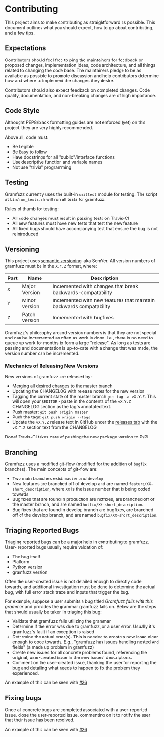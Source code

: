 # Contributing

This project aims to make contributing as straightforward as possible. This
document outlines what you should expect, how to go about contributing, and 
a few tips.

## Expectations

Contributors should feel free to ping the maintainers for feedback on proposed changes,
implementation ideas, code architecture, and all things related to changing the
code base. The maintainers pledge to be as available as possible to promote
discussion and help contributors determine how and where to implement the
changes they desire.

Contributors should also expect feedback on completed changes. Code quality,
documentation, and non-breaking changes are of high importance.

## Code Style

Althought PEP8/black formatting guides are not enforced (yet) on this project,
they are very highly recommended.

Above all, code must:

* Be Legible
* Be Easy to follow
* Have docstrings for all "public"/interface functions
* Use descriptive function and variable names
* Not use "trivia" programming

## Testing

Gramfuzz currently uses the built-in `unittest` module for testing. The script
at `bin/run_tests.sh` will run all tests for gramfuzz.

Rules of thumb for testing:

* All code changes must result in passing tests on Travis-CI
* All new features must have new tests that test the new feature
* All fixed bugs should have accompanying test that ensure the bug is not
  reintroduced

## Versioning

This project uses [semantic versioning](https://semver.org/), aka SemVer. All
version numbers of gramfuzz must be in the `X.Y.Z` format, where:

| Part | Name          | Description                                                         |
|------|---------------|---------------------------------------------------------------------|
| `X`  | Major Version | Incremented with changes that break backwards-compatability         |
| `Y`  | Minor version | Incremented with new features that maintain backwards compatability |
| `Z`  | Patch version | Incremented with bugfixes                                           |

Gramfuzz's philosophy around version numbers is that they are not special and
can be incremented as often as work is done. I.e., there is no need to queue
up work for months to form a large "release". As long as tests are passing
and documentation is up-to-date with a change that was made, the version number
can be incremented.

### Mechanics of Releasing New Versions

New versions of gramfuzz are released by:

* Merging all desired changes to the master branch
* Updating the CHANGELOG with release notes for the new version
* Tagging the current state of the master branch `git tag -a vX.Y.Z`. This will
  open your `$EDITOR` - paste in the contents of the `vX.Y.Z` CHANGELOG section
  as the tag's annotated text.
* Push master: `git push origin master`
* Push the tags: `git push origin --tags`
* Update the `vX.Y.Z` release text in GitHub under the
  [releases tab](https://github.com/d0c-s4vage/gramfuzz/releases) with the
  `vX.Y.Z` section text from the CHANGELOG

Done! Travis-CI takes care of pushing the new package version to PyPi.

## Branching

Gramfuzz uses a modified git-flow (modified for the addition of `bugfix`
branches). The main concepts of git-flow are:

* Two main branches exist: `master` and `develop`
* New features are branched off of develop and are named `feature/XX-short_description`,
  where `XX` is the issue number that is being coded towards
* Bug fixes that are found in production are hotfixes, are branched off of the
  master branch, and are named `hotfix/XX-short_description`.
* Bug fixes that are found in develop branch are bugfixes, are branched off of
  the develop branch, and are named `bugfix/XX-short_description`.

## Triaging Reported Bugs

Triaging reported bugs can be a major help in contributing to gramfuzz. User-
reported bugs usually require valdation of:

* The bug itself
* Platform
* Python version
* gramfuzz version

Often the user-created issue is not detailed enough to directly code towards,
and additional investigation must be done to determine the actual bug, with full
error stack trace and inputs that trigger the bug.

For example, suppose a user submits a bug titled *Gramfuzz fails with this
grammar* and provides the grammar gramfuzz fails on. Below are the steps that
should usually be taken in triaging this bug:

* Validate that gramfuzz fails utilizing the grammar
* Determine if the error was due to gramfuzz, or a user error. Usually it's
  gramfuzz's fault if an exception is raised
* Determine the actual error(s). This is needed to create a new issue clear enough
  to code towards. E.g., "gramfuzz has issues handling nested `And` fields" (a
  made up problem in gramfuzz)
* Create new issues for all concrete problems found, referencing the original,
  user-created issue in the new issues' descriptions.
* Comment on the user-created issue, thanking the user for reporting the bug and
  detailing what needs to happen to fix the problem they experienced.

An example of this can be seen with [#26](https://github.com/d0c-s4vage/gramfuzz/issues/26)

## Fixing bugs

Once all concrete bugs are completed associated with a user-reported issue,
close the user-reported issue, commenting on it to notify the user that their
issue has been resolved.

An example of this can be seen with [#26](https://github.com/d0c-s4vage/gramfuzz/issues/26)
